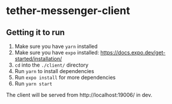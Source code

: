 # tether-messenger-client

## Getting it to run

1. Make sure you have `yarn` installed
2. Make sure you have `expo` installed: https://docs.expo.dev/get-started/installation/
3. `cd` into the `./client/` directory
4. Run `yarn` to install dependencies
5. Run `expo install` for more dependencies
6. Run `yarn start`

The client will be served from http://localhost:19006/ in dev.
